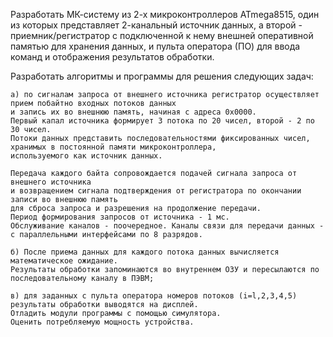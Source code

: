 Разработать МК-систему из 2-х микроконтроллеров ATmega8515, один из которых представляет 2-канальный источник данных, а второй - приемник/регистратор с подключенной к нему внешней оперативной памятью для хранения данных, и пульта оператора (ПО) для ввода команд и отображения результатов обработки.

Разработать алгоритмы и программы для решения следующих задач:
```
а) по сигналам запроса от внешнего источника регистратор осуществляет прием побайтно входных потоков данных
и запись их во внешнюю память, начиная с адреса 0x0000.
Первый капал источника формирует 3 потока по 20 чисел, второй - 2 по 30 чисел.
Потоки данных представить последовательностями фиксированных чисел, хранимых в постоянной памяти микроконтроллера,
используемого как источник данных.
```
```
Передача каждого байта сопровождается подачей сигнала запроса от внешнего источника
и возвращением сигнала подтверждения от регистратора по окончании записи во внешнюю память
для сброса запроса и разрешения на продолжение передачи.
Период формирования запросов от источника - 1 мс.
Обслуживание каналов - поочередное. Каналы связи для передачи данных - с параллельными интерфейсами по 8 разрядов.
```

```
б) После приема данных для каждого потока данных вычисляется математическое ожидание.
Результаты обработки запоминаются во внутреннем ОЗУ и пересылаются по последовательному каналу в ПЭВМ;
```

```
в) для заданных с пульта оператора номеров потоков (i=l,2,3,4,5) результаты обработки выводятся на дисплей.
Отладить модули программы с помощью симулятора.
Оценить потребляемую мощность устройства.
```
